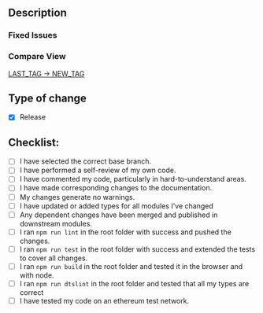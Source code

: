 <!--- Don't forget to assing @nivida and to add the corresponding labels (version, "in progress", "release") -->

## Description

<!--- Add a description if there are new features or behaviors to explain -->

### Fixed Issues

<!--- List all the fixed issues -->


### Compare View

<!--- Replace LAST_TAG with the last released version -->
<!--- Replace NEW_TAG with the new version -->

[LAST_TAG -> NEW_TAG](https://github.com/ethereum/web3.js/compare/LAST_TAG...HEAD)


## Type of change

- [X] Release


## Checklist:

- [ ] I have selected the correct base branch.
- [ ] I have performed a self-review of my own code. 
- [ ] I have commented my code, particularly in hard-to-understand areas.
- [ ] I have made corresponding changes to the documentation.
- [ ] My changes generate no warnings.
- [ ] I have updated or added types for all modules I've changed
- [ ] Any dependent changes have been merged and published in downstream modules.
- [ ] I ran ```npm run lint``` in the root folder with success and pushed the changes.
- [ ] I ran ```npm run test``` in the root folder with success and extended the tests to cover all changes.
- [ ] I ran ```npm run build``` in the root folder and tested it in the browser and with node.
- [ ] I ran ```npm run dtslint``` in the root folder and tested that all my types are correct
- [ ] I have tested my code on an ethereum test network.
